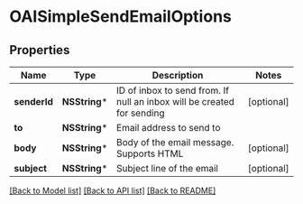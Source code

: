 # OAISimpleSendEmailOptions

## Properties
Name | Type | Description | Notes
------------ | ------------- | ------------- | -------------
**senderId** | **NSString*** | ID of inbox to send from. If null an inbox will be created for sending | [optional] 
**to** | **NSString*** | Email address to send to | 
**body** | **NSString*** | Body of the email message. Supports HTML | [optional] 
**subject** | **NSString*** | Subject line of the email | [optional] 

[[Back to Model list]](../README#documentation-for-models) [[Back to API list]](../README#documentation-for-api-endpoints) [[Back to README]](../README)


